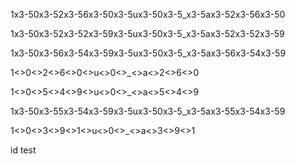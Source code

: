 1x3-50x3-52x3-56x3-50x3-5ux3-50x3-5_x3-5ax3-52x3-56x3-50

1x3-50x3-52x3-52x3-59x3-5ux3-50x3-5_x3-5ax3-52x3-52x3-59

1x3-50x3-56x3-54x3-59x3-5ux3-50x3-5_x3-5ax3-56x3-54x3-59

1<>0<>2<>6<>0<>u<>0<>_<>a<>2<>6<>0

1<>0<>5<>4<>9<>u<>0<>_<>a<>5<>4<>9

1x3-50x3-55x3-54x3-59x3-5ux3-50x3-5_x3-5ax3-55x3-54x3-59


1<>0<>3<>9<>1<>u<>0<>_<>a<>3<>9<>1

id test
